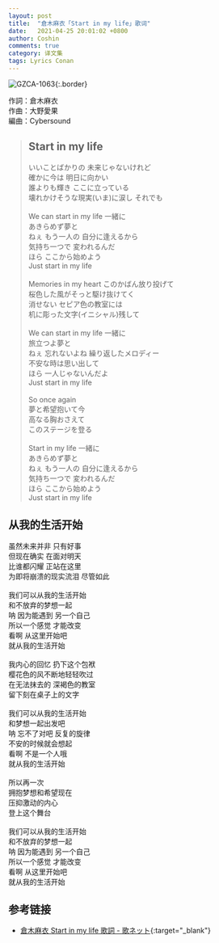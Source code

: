 ```yaml
---
layout: post
title:  "倉木麻衣「Start in my life」歌词"
date:   2021-04-25 20:01:02 +0800
author: Coshin
comments: true
category: 译文集
tags: Lyrics Conan
---
```

![GZCA-1063](https://www.mai-kuraki.com/jacket/sg/GZCA-1063.jpg){:.border}

作詞：倉木麻衣<br>
作曲：大野愛果<br>
編曲：Cybersound

<blockquote class="original">
  <h2>Start in my life</h2>
  <p>
    いいことばかりの 未来じゃないけれど<br>
    確かに今は 明日に向かい<br>
    誰よりも輝き ここに立っている<br>
    壊れかけそうな現実(いま)に涙し それでも<br>
    <br>
    We can start in my life 一緒に<br>
    あきらめず夢と<br>
    ねぇ もう一人の 自分に逢えるから<br>
    気持ち一つで 変われるんだ<br>
    ほら ここから始めよう<br>
    Just start in my life<br>
    <br>
    Memories in my heart このかばん放り投げて<br>
    桜色した風がそっと駆け抜けてく<br>
    消せない セピア色の教室には<br>
    机に彫った文字(イニシャル)残して<br>
    <br>
    We can start in my life 一緒に<br>
    旅立つよ夢と<br>
    ねぇ 忘れないよね 繰り返したメロディー<br>
    不安な時は思い出して<br>
    ほら 一人じゃないんだよ<br>
    Just start in my life<br>
    <br>
    So once again<br>
    夢と希望抱いて今<br>
    高なる胸おさえて<br>
    このステージを登る<br>
    <br>
    Start in my life 一緒に<br>
    あきらめず夢と<br>
    ねぇ もう一人の 自分に逢えるから<br>
    気持ち一つで 変われるんだ<br>
    ほら ここから始めよう<br>
    Just start in my life
  </p>
</blockquote>

<div class="translation">
  <h2>从我的生活开始</h2>
  <p>
    虽然未来并非 只有好事<br>
    但现在确实 在面对明天<br>
    比谁都闪耀 正站在这里<br>
    为即将崩溃的现实流泪 尽管如此<br>
    <br>
    我们可以从我的生活开始<br>
    和不放弃的梦想一起<br>
    呐 因为能遇到 另一个自己<br>
    所以一个感觉 才能改变<br>
    看啊 从这里开始吧<br>
    就从我的生活开始<br>
    <br>
    我内心的回忆 扔下这个包袱<br>
    樱花色的风不断地轻轻吹过<br>
    在无法抹去的 深褐色的教室<br>
    留下刻在桌子上的文字<br>
    <br>
    我们可以从我的生活开始<br>
    和梦想一起出发吧<br>
    呐 忘不了对吧 反复的旋律<br>
    不安的时候就会想起<br>
    看啊 不是一个人哦<br>
    就从我的生活开始<br>
    <br>
    所以再一次<br>
    拥抱梦想和希望现在<br>
    压抑激动的内心<br>
    登上这个舞台<br>
    <br>
    我们可以从我的生活开始<br>
    和不放弃的梦想一起<br>
    呐 因为能遇到 另一个自己<br>
    所以一个感觉 才能改变<br>
    看啊 从这里开始吧<br>
    就从我的生活开始
  </p>
</div>

## 参考链接

* [倉木麻衣 Start in my life 歌詞 - 歌ネット](https://www.uta-net.com/song/13102/){:target="_blank"}

